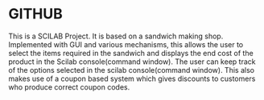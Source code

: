 # GITHUB
This is a SCILAB Project. 
It is based on a sandwich making shop. Implemented with GUI and various mechanisms, this allows the user to select the items required in the sandwich and displays the end cost of the product in the Scilab console(command window).
The user can keep track of the options selected in the scilab console(command window).
This also makes use of a coupon based system which gives discounts to customers who produce correct coupon codes.
